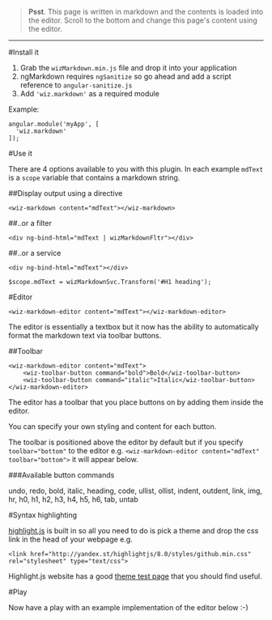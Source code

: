 > **Psst**. This page is written in markdown and the contents is loaded into the editor. Scroll to the bottom and change this page's content using the editor.

---

#Install it

1. Grab the `wizMarkdown.min.js` file and drop it into your application
2. ngMarkdown requires `ngSanitize` so go ahead and add a script reference to `angular-sanitize.js`
3. Add `'wiz.markdown'` as a required module

Example:

    angular.module('myApp', [
      'wiz.markdown'
    ]);

#Use it

There are 4 options available to you with this plugin. In each example `mdText` is a `scope` variable that contains a markdown string.

##Display output using a directive

    <wiz-markdown content="mdText"></wiz-markdown>
    
##..or a filter

    <div ng-bind-html="mdText | wizMarkdownFltr"></div>
    
##..or a service

    <div ng-bind-html="mdText"></div>
    
    $scope.mdText = wizMarkdownSvc.Transform('#H1 heading');

#Editor

    <wiz-markdown-editor content="mdText"></wiz-markdown-editor>
    
The editor is essentially a textbox but it now has the ability to automatically format the markdown text via toolbar buttons.

##Toolbar

    <wiz-markdown-editor content="mdText">
        <wiz-toolbar-button command="bold">Bold</wiz-toolbar-button>
        <wiz-toolbar-button command="italic">Italic</wiz-toolbar-button>
    </wiz-markdown-editor>

The editor has a toolbar that you place buttons on by adding them inside the editor.

You can specify your own styling and content for each button.

The toolbar is positioned above the editor by default but if you specify `toolbar="bottom"` to the editor e.g. `<wiz-markdown-editor content="mdText" toolbar="bottom">` it will appear below.

###Available button commands

undo,
redo,
bold,
italic,
heading,
code,
ullist,
ollist,
indent,
outdent,
link,
img,
hr,
h0,
h1,
h2,
h3,
h4,
h5,
h6,
tab,
untab

#Syntax highlighting

[highlight.js](http://highlightjs.org/) is built in so all you need to do is pick a theme and drop the css link in the head of your webpage e.g.

    <link href="http://yandex.st/highlightjs/8.0/styles/github.min.css" rel="stylesheet" type="text/css">

Highlight.js website has a good [theme test page](http://highlightjs.org/static/test.html) that you should find useful.

#Play

Now have a play with an example implementation of the editor below :-)